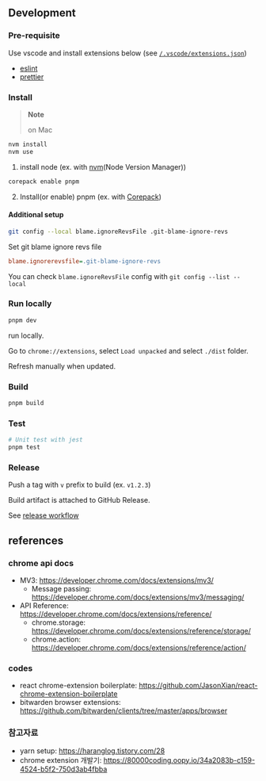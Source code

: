## Development

### Pre-requisite

Use vscode and install extensions below (see [`/.vscode/extensions.json`](/.vscode/extensions.json))

- [eslint](https://marketplace.visualstudio.com/items?itemName=dbaeumer.vscode-eslint)
- [prettier](https://marketplace.visualstudio.com/items?itemName=esbenp.prettier-vscode)

### Install

> **Note**
>
> on Mac

```sh
nvm install
nvm use
```
1. install node (ex. with [nvm](https://github.com/nvm-sh/nvm)(Node Version Manager))

```sh
corepack enable pnpm
```
2. Install(or enable) pnpm (ex. with [Corepack](https://nodejs.org/api/corepack.html))

#### Additional setup
```sh
git config --local blame.ignoreRevsFile .git-blame-ignore-revs
```
Set git blame ignore revs file

```ini
blame.ignorerevsfile=.git-blame-ignore-revs
```
You can check `blame.ignoreRevsFile` config with `git config --list --local`

### Run locally
```sh
pnpm dev
```
run locally.

Go to `chrome://extensions`, select `Load unpacked` and select `./dist` folder.

Refresh manually when updated.

### Build
```sh
pnpm build
```

### Test
```sh
# Unit test with jest
pnpm test
```

### Release

Push a tag with `v` prefix to build (ex. `v1.2.3`)

Build artifact is attached to GitHub Release.

See [release workflow](/.github/workflows/release.yaml)

## references
### chrome api docs
- MV3: https://developer.chrome.com/docs/extensions/mv3/
  - Message passing: https://developer.chrome.com/docs/extensions/mv3/messaging/
- API Reference: https://developer.chrome.com/docs/extensions/reference/
  - chrome.storage: https://developer.chrome.com/docs/extensions/reference/storage/
  - chrome.action: https://developer.chrome.com/docs/extensions/reference/action/

### codes
- react chrome-extension boilerplate: https://github.com/JasonXian/react-chrome-extension-boilerplate
- bitwarden browser extensions: https://github.com/bitwarden/clients/tree/master/apps/browser

### 참고자료
- yarn setup: https://haranglog.tistory.com/28
- chrome extension 개발기: https://80000coding.oopy.io/34a2083b-c159-4524-b5f2-750d3ab4fbba
